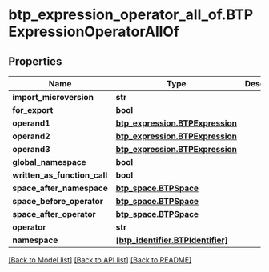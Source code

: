 # btp_expression_operator_all_of.BTPExpressionOperatorAllOf

## Properties
Name | Type | Description | Notes
------------ | ------------- | ------------- | -------------
**import_microversion** | **str** |  | [optional] 
**for_export** | **bool** |  | [optional] 
**operand1** | [**btp_expression.BTPExpression**](BTPExpression.md) |  | [optional] 
**operand2** | [**btp_expression.BTPExpression**](BTPExpression.md) |  | [optional] 
**operand3** | [**btp_expression.BTPExpression**](BTPExpression.md) |  | [optional] 
**global_namespace** | **bool** |  | [optional] 
**written_as_function_call** | **bool** |  | [optional] 
**space_after_namespace** | [**btp_space.BTPSpace**](BTPSpace.md) |  | [optional] 
**space_before_operator** | [**btp_space.BTPSpace**](BTPSpace.md) |  | [optional] 
**space_after_operator** | [**btp_space.BTPSpace**](BTPSpace.md) |  | [optional] 
**operator** | **str** |  | [optional] 
**namespace** | [**[btp_identifier.BTPIdentifier]**](BTPIdentifier.md) |  | [optional] 

[[Back to Model list]](../README.md#documentation-for-models) [[Back to API list]](../README.md#documentation-for-api-endpoints) [[Back to README]](../README.md)


